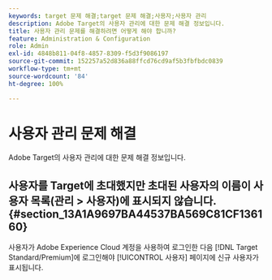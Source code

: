 ```yaml
---
keywords: target 문제 해결;target 문제 해결;사용자;사용자 관리
description: Adobe Target의 사용자 관리에 대한 문제 해결 정보입니다.
title: 사용자 관리 문제를 해결하려면 어떻게 해야 합니까?
feature: Administration & Configuration
role: Admin
exl-id: 4848b811-04f8-4857-8309-f5d3f9086197
source-git-commit: 152257a52d836a88ffcd76cd9af5b3fbfbdc0839
workflow-type: tm+mt
source-wordcount: '84'
ht-degree: 100%

---
```


# 사용자 관리 문제 해결

Adobe Target의 사용자 관리에 대한 문제 해결 정보입니다.

## 사용자를 Target에 초대했지만 초대된 사용자의 이름이 사용자 목록(관리 > 사용자)에 표시되지 않습니다. {#section_13A1A9697BA44537BA569C81CF136160}

사용자가 Adobe Experience Cloud 계정을 사용하여 로그인한 다음 [!DNL Target Standard/Premium]에 로그인해야 [!UICONTROL 사용자] 페이지에 신규 사용자가 표시됩니다.
